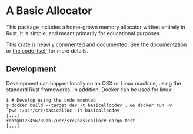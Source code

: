 # A Basic Allocator

This package includes a home-grown memory allocator written entirely in Rust. It
is simple, and meant primarily for educational purposes.

This crate is heavily commented and documented. See the
[documentation](https://docs.rs/basic_allocator) or [the code
itself](https://github.com/wackywendell/basicalloc) for more details.

## Development

Development can happen locally on an OSX or Linux machine, using the standard Rust frameworks. In addition, Docker can be used for linux:

```console
$ # Develop using the code mounted
$ docker build --target dev -t basicallocdev . && docker run -v `pwd`:/usr/src/basicalloc -it basicallocdev
[...]
root@0123456789ab:/usr/src/basicalloc# cargo test
[...]
```

